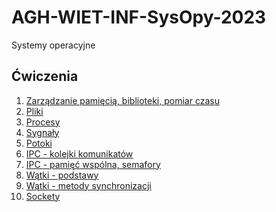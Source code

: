# AGH-WIET-INF-SysOpy-2023
Systemy operacyjne

## Ćwiczenia
1. [Zarządzanie pamięcią, biblioteki, pomiar czasu](https://github.com/greg282/SYSOPY-2023/tree/main/cw01)
2. [Pliki](https://github.com/greg282/SYSOPY-2023/tree/main/cw02)
3. [Procesy](https://github.com/greg282/SYSOPY-2023/tree/main/cw03)
4. [Sygnały](https://github.com/greg282/SYSOPY-2023/tree/main/cw04)
5. [Potoki](https://github.com/greg282/SYSOPY-2023/tree/main/cw05)
6. [IPC - kolejki komunikatów](https://github.com/greg282/SYSOPY-2023/tree/main/cw06)
7. [IPC - pamięć wspólna, semafory](https://github.com/greg282/SYSOPY-2023/tree/main/cw07)
8. [Wątki - podstawy](https://github.com/greg282/SYSOPY-2023/tree/main/cw08)
9. [Wątki - metody synchronizacji](https://github.com/greg282/SYSOPY-2023/tree/main/cw09)
10. [Sockety]()
